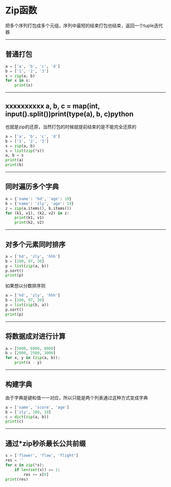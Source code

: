 # Zip函数
把多个序列打包成多个元组，序列中最短的结束打包也结束，返回一个tuple迭代器

---
## 普通打包
```python
a = ['a', 'b', 'c', 'd']
b = ['1', '2', '3']
s = zip(a, b)
for x in s:
    print(x)
```

---
## xxxxxxxxxx a, b, c = map(int, input().split())print(type(a), b, c)python
也就是zip的还原，当然打包的时候就提前结束的是不能完全还原的
```python
a = ['a', 'b', 'c', 'd']
b = ['1', '2', '3']
s = zip(a, b)
s = list(zip(*s))
a, b = s
print(a)
print(b)
```

---
## 同时遍历多个字典
```python
a = {'name': 'hd', 'age': 19}
b = {'name': 'zly', 'age': 19}
z = zip(a.items(), b.items())
for (k1, v1), (k2, v2) in z:
    print(k1, v1)
    print(k2, v2)
```

---
## 对多个元素同时排序
```python
a = ['hd', 'zly', 'hhh']
b = [100, 97, 30]
p = list(zip(a, b))
p.sort()
print(p)
```
如果想以分数排序则
```python
a = ['hd', 'zly', 'hhh']
b = [100, 97, 30]
p = list(zip(b, a))
p.sort()
print(p)
```

---
## 将数据成对进行计算
```python
a = [5000, 6000, 8000]
b = [2000, 2500, 3000]
for x, y in (zip(a, b)):
    print(x - y)
```

---
## 构建字典
由于字典是键和值一一对应，所以只能是两个列表通过这种方式变成字典
```python
a = ['name', 'score', 'age']
b = ['zly', 100, 19]
c = dict(zip(a, b))
print(c)
```

---
## 通过*zip秒杀最长公共前缀
```python
s = ['flower', 'flow', 'flight']
res = ''
for x in zip(*s):
    if len(set(x)) == 1:
        res += x[0]
print(res)
```


